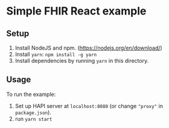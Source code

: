 # Simple FHIR React example

## Setup

1. Install NodeJS and npm. (<https://nodejs.org/en/download/>)
2. Install `yarn`: `npm install -g yarn`
3. Install dependencies by running `yarn` in this directory.

## Usage

To run the example:

1. Set up HAPI server at `localhost:8080` (or change `"proxy"` in `package.json`).
2. run `yarn start`
